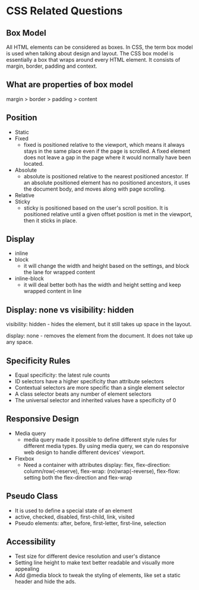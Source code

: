 # CSS Related Questions

## Box Model

All HTML elements can be considered as boxes. In CSS, the term box model is used when talking about design and layout. The CSS box model is essentially a box that wraps around every HTML element. It consists of margin, border, padding and context. 

## What are properties of box model

margin &gt; border &gt; padding &gt; content 

## Position

* Static
* Fixed 
  * fixed is positioned relative to the viewport, which means it always stays in the same place even if the page is scrolled. A fixed element does not leave a gap in the page where it would normally have been located.
* Absolute
  * absolute is positioned relative to the nearest positioned ancestor. If an absolute positioned element has no positioned ancestors, it uses the document body, and moves along with page scrolling. 
* Relative
* Sticky
  * sticky is positioned based on the user's scroll position. It is positioned relative until a given offset position is met in the viewport, then it sticks in place.

## Display

* inline
* block
  * it will change the width and height based on the settings, and block the lane for wrapped content
* inline-block
  * it will deal better both has the width and height setting and keep wrapped content in line

## Display: none vs visibility: hidden

visibility: hidden - hides the element, but it still takes up space in the layout.

display: none - removes the element from the document. It does not take up any space. 

## Specificity Rules

* Equal specificity: the latest rule counts
* ID selectors have a higher specificity than attribute selectors
* Contextual selectors are more specific than a single element selector
* A class selector beats any number of element selectors
* The universal selector and inherited values have a specificity of 0

## Responsive Design

* Media query 
  * media query made it possible to define different style rules for different media types. By using media query, we can do responsive web design to handle different devices' viewport. 
* Flexbox 
  * Need a container with attributes display: flex, flex-direction: column/row\(-reserve\), flex-wrap: \(no\)wrap\(-reverse\), flex-flow: setting both the flex-direction and flex-wrap

## Pseudo Class

* It is used to define a special state of an element 
* active, checked, disabled, first-child, link, visited
* Pseudo elements: after, before, first-letter, first-line, selection

## Accessibility

* Test size for different device resolution and user's distance
* Setting line height to make text better readable and visually more appealing
* Add @media block to tweak the styling of elements, like set a static header and hide the ads. 



